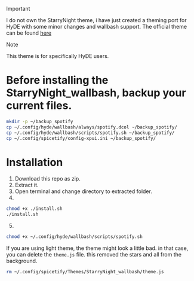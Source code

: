 > [!IMPORTANT]
> I do not own the StarryNight theme, i have just created a theming port for HyDE with some minor changes and wallbash support. The official theme can be found [here](https://github.com/spicetify/spicetify-themes/tree/master/StarryNight)

> [!NOTE]
> This theme is for specifically HyDE users.

# Before installing the StarryNight_wallbash, backup your current files.
```sh
mkdir -p ~/backup_spotify
cp ~/.config/hyde/wallbash/always/spotify.dcol ~/backup_spotify/
cp ~/.config/hyde/wallbash/scripts/spotify.sh ~/backup_spotify/
cp ~/.config/spicetify/config-xpui.ini ~/backup_spotify/
```

# Installation

1. Download this repo as zip.
2. Extract it.
3. Open terminal and change directory to extracted folder.
4.
```sh
chmod +x ./install.sh
./install.sh
```
5.
```sh
chmod +x ~/.config/hyde/wallbash/scripts/spotify.sh
```

If you are using light theme, the theme might look a little bad. in that case, you can delete the `theme.js` file. 
this removed the stars and all from the background.
```sh
rm ~/.config/spicetify/Themes/StarryNight_wallbash/theme.js
```
